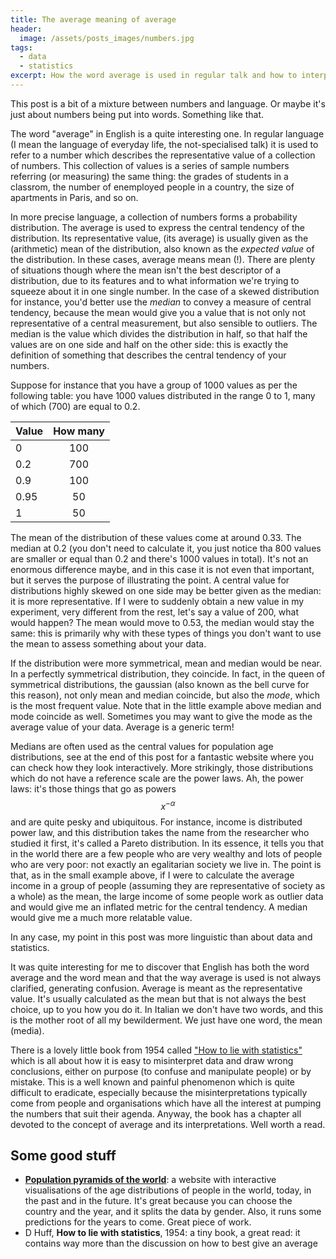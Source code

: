 ```yaml
---
title: The average meaning of average
header:
  image: /assets/posts_images/numbers.jpg
tags:
  - data
  - statistics
excerpt: How the word average is used in regular talk and how to interpret and calculate it best
---
```


This post is a bit of a mixture between numbers and language. Or maybe it's just about numbers being put into words. Something like that.

The word "average" in English is a quite interesting one. In regular language (I mean the language of everyday life, the not-specialised talk) it is used to refer to a number which describes the representative value of a collection of numbers. This collection of values is a series of sample numbers referring (or measuring) the same thing: the grades of students in a classrom, the number of enemployed people in a country, the size of apartments in Paris, and so on.

In more precise language, a collection of numbers forms a probability distribution. The average is used to express the central tendency of the distribution. Its representative value, (its average) is usually given as the (arithmetic) mean of the distribution, also known as the *expected value* of the distribution. In these cases, average means mean (!). There are plenty of situations though where the mean isn't the best descriptor of a distribution, due to its features and to what information we're trying to squeeze about it in one single number. In the case of a skewed distribution for instance, you'd better use the *median* to convey a measure of central tendency, because the mean would give you a value that is not only not representative of a central measurement, but also sensible to outliers. The median is the value which divides the distribution in half, so that half the values are on one side and half on the other side: this is exactly the definition of something that describes the central tendency of your numbers.

Suppose for instance that you have a group of 1000 values as per the following table: you have 1000 values distributed in the range 0 to 1, many of which (700) are equal to 0.2.

| Value    | How many   |
| -------- |:----------:|
| 0        | 100        |
| 0.2      | 700        |
| 0.9      | 100        |
| 0.95     | 50         |
| 1        | 50         |

The mean of the distribution of these values come at around 0.33. The median at 0.2 (you don't need to calculate it, you just notice tha 800 values are smaller or equal than 0.2 and there's 1000 values in total). It's not an enormous difference maybe, and in this case it is not even that important, but it serves the purpose of illustrating the point. A central value for distributions highly skewed on one side may be better given as the median: it is more representative. If I were to suddenly obtain a new value in my experiment, very different from the rest, let's say a value of 200, what would happen? The mean would move to 0.53, the median would stay the same: this is primarily why with these types of things you don't want to use the mean to assess something about your data.

If the distribution were more symmetrical, mean and median would be near. In a perfectly symmetrical distribution, they coincide. In fact, in the queen of symmetrical distributions, the gaussian (also known as the bell curve for this reason), not only mean and median coincide, but also the *mode*, which is the most frequent value. Note that in the little example above median and mode coincide as well. Sometimes you may want to give the mode as the average value of your data. Average is a generic term!

Medians are often used as the central values for population age distributions, see at the end of this post for a fantastic website where you can check how they look interactively. More strikingly, those distributions which do not have a reference scale are the power laws. Ah, the power laws: it's those things that go as powers $$x^{-\alpha}$$ and are quite pesky and ubiquitous. For instance, income is distributed power law, and this distribution takes the name from the researcher who studied it first, it's called a Pareto distribution. In its essence, it tells you that in the world there are a few people who are very wealthy and lots of people who are very poor: not exactly an egalitarian society we live in. The point is that, as in the small example above, if I were to calculate the average income in a group of people (assuming they are representative of society as a whole) as the mean, the large income of some people work as outlier data and would give me an inflated metric for the central tendency. A median would give me a much more relatable value.

In any case, my point in this post was more linguistic than about data and statistics.

It was quite interesting for me to discover that English has both the word average and the word mean and that the way average is used is not always clarified, generating confusion. Average is meant as the representative value. It's usually calculated as the mean but that is not always the best choice, up to you how you do it. In Italian we don't have two words, and this is the mother root of all my bewilderment. We just have one word, the mean (media).

There is a lovely little book from 1954 called ["How to lie with statistics"](https://en.wikipedia.org/wiki/How_to_Lie_with_Statistics) which is all about how it is easy to misinterpret data and draw wrong conclusions, either on purpose (to confuse and manipulate people) or by mistake. This is a well known and painful phenomenon which is quite difficult to eradicate, especially because the misinterpretations typically come from people and organisations which have all the interest at pumping the numbers that suit their agenda. Anyway, the book has a chapter all devoted to the concept of average and its interpretations. Well worth a read.

## Some good stuff

* [**Population pyramids of the world**](https://www.populationpyramid.net/): a website with interactive visualisations of the age distributions of people in the world, today, in the past and in the future. It's great because you can choose the country and the year, and it splits the data by gender. Also, it runs some predictions for the years to come. Great piece of work.
* D Huff, **How to lie with statistics**, 1954: a tiny book, a great read: it contains way more than the discussion on how to best give an average
